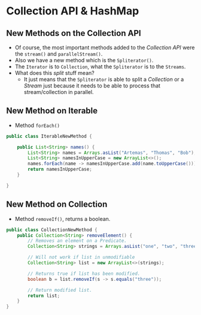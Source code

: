 # Collection API & HashMap

## New Methods on the Collection API
* Of course, the most important methods added to the *Collection API* were the `stream()` and
`parallelStream()`.
* Also we have a new method which is the `Spliterator()`.
* The `Iterator` is to `Collection`, what the `Spliterator` is to the `Streams`.
* What does this *split* stuff mean?
    * It just means that the `Spliterator` is able to split a *Collection* or a *Stream*
    just because it needs to be able to process that stream/collection in parallel.

## New Method on Iterable
* Method `forEach()`

```java
public class IterableNewMethod {

    public List<String> names() {
        List<String> names = Arrays.asList("Artemas", "Thomas", "Bob");
        List<String> namesInUpperCase = new ArrayList<>();
        names.forEach(name -> namesInUpperCase.add(name.toUpperCase()));
        return namesInUpperCase;
    }

}
```

## New Method on Collection
* Method `removeIf()`, returns a boolean.

```java
public class CollectionNewMethod {
    public Collection<String> removeElement() {
        // Removes an element on a Predicate.
        Collection<String> strings = Arrays.asList("one", "two", "three", "four");

        // Will not work if list in unmodifiable
        Collection<String> list = new ArrayList<>(strings);

        // Returns true if list has been modified.
        boolean b = list.removeIf(s -> s.equals("three"));

        // Return modified list.
        return list;
    }
}
```